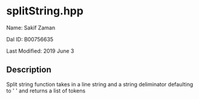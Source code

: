 # splitString.hpp

Name: Sakif Zaman

Dal ID: B00756635

Last Modified: 2019 June 3

## Description

Split string function takes in a line string and a string deliminator defaulting to ' ' and returns a list of tokens

